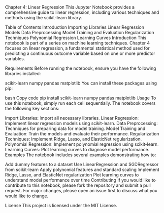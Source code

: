 Chapter 4: Linear Regression
This Jupyter Notebook provides a comprehensive guide to linear regression, including various techniques and methods using the scikit-learn library.

Table of Contents
Introduction
Importing Libraries
Linear Regression Models
Data Preprocessing
Model Training and Evaluation
Regularization Techniques
Polynomial Regression
Learning Curves
Introduction
This notebook is part of a series on machine learning techniques. Chapter 4 focuses on linear regression, a fundamental statistical method used for predicting a continuous outcome variable based on one or more predictor variables.

Requirements
Before running the notebook, ensure you have the following libraries installed:

scikit-learn
numpy
pandas
matplotlib
You can install these packages using pip:

bash
Copy code
pip install scikit-learn numpy pandas matplotlib
Usage
To use this notebook, simply run each cell sequentially. The notebook covers the following key sections:

Import Libraries: Import all necessary libraries.
Linear Regression: Implement linear regression models using scikit-learn.
Data Preprocessing: Techniques for preparing data for model training.
Model Training and Evaluation: Train the models and evaluate their performance.
Regularization Techniques: Implement Ridge, Lasso, and ElasticNet regularization.
Polynomial Regression: Implement polynomial regression using scikit-learn.
Learning Curves: Plot learning curves to diagnose model performance.
Examples
The notebook includes several examples demonstrating how to:

Add dummy features to a dataset
Use LinearRegression and SGDRegressor from scikit-learn
Apply polynomial features and standard scaling
Implement Ridge, Lasso, and ElasticNet regularization
Plot learning curves to understand model performance over time
Contributing
If you would like to contribute to this notebook, please fork the repository and submit a pull request. For major changes, please open an issue first to discuss what you would like to change.

License
This project is licensed under the MIT License.